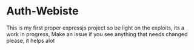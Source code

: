 # Auth-Webiste
This is my first proper expressjs project so be light on the exploits, its a work in progress, Make an issue if you see anything that needs changed please, it helps alot
